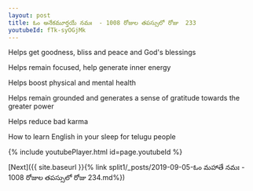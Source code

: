 ```yaml
---
layout: post
title: ఓం అనేకమూర్తయే నమః  - 1008 రోజుల తపస్సులో రోజు  233
youtubeId: fTk-syOGjMk
---
```

 
 
Helps get goodness, bliss and peace and God's blessings
 
Helps remain focused, help generate inner energy 
 
Helps boost physical and mental health 
 
Helps remain grounded and generates a sense of gratitude towards the greater power 
 
Helps reduce bad karma
 
How to learn English in your sleep for telugu people
 
 
 
 


{% include youtubePlayer.html id=page.youtubeId %}
 
[Next]({{ site.baseurl }}{% link split1/_posts/2019-09-05-ఓం మహాతే నమః  - 1008 రోజుల తపస్సులో రోజు  234.md%})
 
